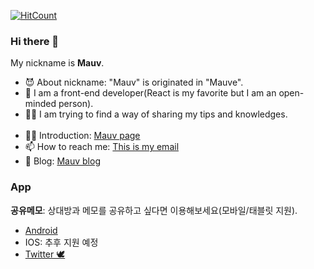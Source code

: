 [![HitCount](https://hits.dwyl.com/mauvpark/mauvpark.svg?style=flat&show=unique)](http://hits.dwyl.com/mauvpark/mauvpark)
### Hi there 👋
My nickname is **Mauv**.
<br />
- 😈 About nickname: "Mauv" is originated in "Mauve".
- 🌈 I am a front-end developer(React is my favorite but I am an open-minded person).
- 💪🏼 I am trying to find a way of sharing my tips and knowledges.
<br /><br />
- 👋🏼 Introduction: [Mauv page](https://mauv-page.vercel.app)
- 📫 How to reach me: <a href="mailto:mauvpark@gmail.com">This is my email</a>
- 💬 Blog: [Mauv blog](https://mauvpark.github.io)

### App
**공유메모**: 상대방과 메모를 공유하고 싶다면 이용해보세요(모바일/태블릿 지원).
- [Android](https://play.google.com/store/apps/details?id=com.mauv.sharedmemo)
- IOS: 추후 지원 예정
- [Twitter 🕊️](https://twitter.com/mauvpark)

<!--
**Mauv-hub/Mauv-hub** is a ✨ _special_ ✨ repository because its `README.md` (this file) appears on your GitHub profile.

Here are some ideas to get you started:

- 🔭 I’m currently working on ...
- 🌱 I’m currently learning ...
- 👯 I’m looking to collaborate on ...
- 🤔 I’m looking for help with ...
- 💬 Ask me about ...
- 📫 How to reach me: ...
- 😄 Pronouns: ...
- ⚡ Fun fact: ...
-->
